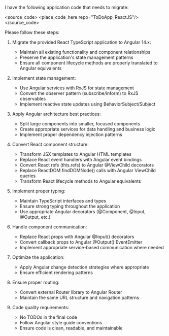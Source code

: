 I have the following application code that needs to migrate:

<source_code>
<place_code_here repo="ToDoApp_ReactJS"/>
</source_code>

Please follow these steps:

1. Migrate the provided React TypeScript application to Angular 14.x:
   - Maintain all existing functionality and component relationships
   - Preserve the application's state management patterns
   - Ensure all component lifecycle methods are properly translated to Angular equivalents

2. Implement state management:
   - Use Angular services with RxJS for state management
   - Convert the observer pattern (subscribe/inform) to RxJS observables
   - Implement reactive state updates using BehaviorSubject/Subject

3. Apply Angular architecture best practices:
   - Split large components into smaller, focused components
   - Create appropriate services for data handling and business logic
   - Implement proper dependency injection patterns

4. Convert React component structure:
   - Transform JSX templates to Angular HTML templates
   - Replace React event handlers with Angular event bindings
   - Convert React refs (this.refs) to Angular @ViewChild decorators
   - Replace ReactDOM.findDOMNode() calls with Angular ViewChild queries
   - Transform React lifecycle methods to Angular equivalents

5. Implement proper typing:
   - Maintain TypeScript interfaces and types
   - Ensure strong typing throughout the application
   - Use appropriate Angular decorators (@Component, @Input, @Output, etc.)

6. Handle component communication:
   - Replace React props with Angular @Input() decorators
   - Convert callback props to Angular @Output() EventEmitter
   - Implement appropriate service-based communication where needed

7. Optimize the application:
   - Apply Angular change detection strategies where appropriate
   - Ensure efficient rendering patterns

8. Ensure proper routing:
   - Convert external Router library to Angular Router
   - Maintain the same URL structure and navigation patterns

9. Code quality requirements:
   - No TODOs in the final code
   - Follow Angular style guide conventions
   - Ensure code is clean, readable, and maintainable
